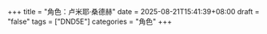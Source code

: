 +++
title = "角色：卢米耶·桑德赫"
date = 2025-08-21T15:41:39+08:00
draft = "false"
tags = ["DND5E"]
categories = "角色"
+++
